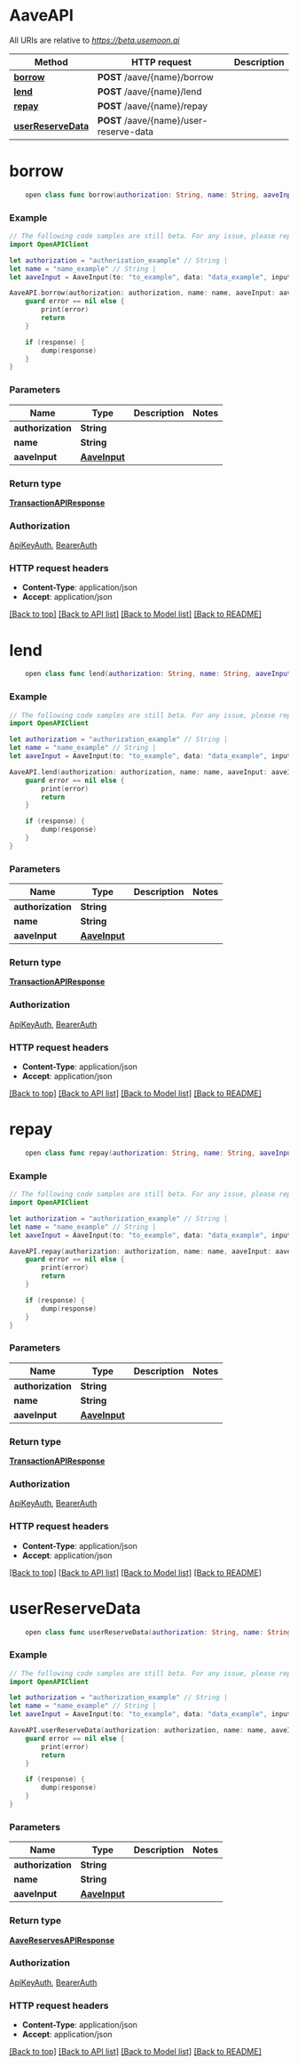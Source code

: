 # AaveAPI

All URIs are relative to *https://beta.usemoon.ai*

Method | HTTP request | Description
------------- | ------------- | -------------
[**borrow**](AaveAPI.md#borrow) | **POST** /aave/{name}/borrow | 
[**lend**](AaveAPI.md#lend) | **POST** /aave/{name}/lend | 
[**repay**](AaveAPI.md#repay) | **POST** /aave/{name}/repay | 
[**userReserveData**](AaveAPI.md#userreservedata) | **POST** /aave/{name}/user-reserve-data | 


# **borrow**
```swift
    open class func borrow(authorization: String, name: String, aaveInput: AaveInput, completion: @escaping (_ data: TransactionAPIResponse?, _ error: Error?) -> Void)
```



### Example
```swift
// The following code samples are still beta. For any issue, please report via http://github.com/OpenAPITools/openapi-generator/issues/new
import OpenAPIClient

let authorization = "authorization_example" // String | 
let name = "name_example" // String | 
let aaveInput = AaveInput(to: "to_example", data: "data_example", input: "input_example", value: "value_example", nonce: "nonce_example", gas: "gas_example", gasPrice: "gasPrice_example", chainId: "chainId_example", encoding: "encoding_example", EOA: false, contractAddress: "contractAddress_example", tokenId: "tokenId_example", tokenIds: "tokenIds_example", approved: false, broadcast: false, lendingPool: "lendingPool_example", amount: "amount_example", atokenToRedeeem: "atokenToRedeeem_example", refCode: "refCode_example", interestRateMode: "interestRateMode_example") // AaveInput | 

AaveAPI.borrow(authorization: authorization, name: name, aaveInput: aaveInput) { (response, error) in
    guard error == nil else {
        print(error)
        return
    }

    if (response) {
        dump(response)
    }
}
```

### Parameters

Name | Type | Description  | Notes
------------- | ------------- | ------------- | -------------
 **authorization** | **String** |  | 
 **name** | **String** |  | 
 **aaveInput** | [**AaveInput**](AaveInput.md) |  | 

### Return type

[**TransactionAPIResponse**](TransactionAPIResponse.md)

### Authorization

[ApiKeyAuth](../README.md#ApiKeyAuth), [BearerAuth](../README.md#BearerAuth)

### HTTP request headers

 - **Content-Type**: application/json
 - **Accept**: application/json

[[Back to top]](#) [[Back to API list]](../README.md#documentation-for-api-endpoints) [[Back to Model list]](../README.md#documentation-for-models) [[Back to README]](../README.md)

# **lend**
```swift
    open class func lend(authorization: String, name: String, aaveInput: AaveInput, completion: @escaping (_ data: TransactionAPIResponse?, _ error: Error?) -> Void)
```



### Example
```swift
// The following code samples are still beta. For any issue, please report via http://github.com/OpenAPITools/openapi-generator/issues/new
import OpenAPIClient

let authorization = "authorization_example" // String | 
let name = "name_example" // String | 
let aaveInput = AaveInput(to: "to_example", data: "data_example", input: "input_example", value: "value_example", nonce: "nonce_example", gas: "gas_example", gasPrice: "gasPrice_example", chainId: "chainId_example", encoding: "encoding_example", EOA: false, contractAddress: "contractAddress_example", tokenId: "tokenId_example", tokenIds: "tokenIds_example", approved: false, broadcast: false, lendingPool: "lendingPool_example", amount: "amount_example", atokenToRedeeem: "atokenToRedeeem_example", refCode: "refCode_example", interestRateMode: "interestRateMode_example") // AaveInput | 

AaveAPI.lend(authorization: authorization, name: name, aaveInput: aaveInput) { (response, error) in
    guard error == nil else {
        print(error)
        return
    }

    if (response) {
        dump(response)
    }
}
```

### Parameters

Name | Type | Description  | Notes
------------- | ------------- | ------------- | -------------
 **authorization** | **String** |  | 
 **name** | **String** |  | 
 **aaveInput** | [**AaveInput**](AaveInput.md) |  | 

### Return type

[**TransactionAPIResponse**](TransactionAPIResponse.md)

### Authorization

[ApiKeyAuth](../README.md#ApiKeyAuth), [BearerAuth](../README.md#BearerAuth)

### HTTP request headers

 - **Content-Type**: application/json
 - **Accept**: application/json

[[Back to top]](#) [[Back to API list]](../README.md#documentation-for-api-endpoints) [[Back to Model list]](../README.md#documentation-for-models) [[Back to README]](../README.md)

# **repay**
```swift
    open class func repay(authorization: String, name: String, aaveInput: AaveInput, completion: @escaping (_ data: TransactionAPIResponse?, _ error: Error?) -> Void)
```



### Example
```swift
// The following code samples are still beta. For any issue, please report via http://github.com/OpenAPITools/openapi-generator/issues/new
import OpenAPIClient

let authorization = "authorization_example" // String | 
let name = "name_example" // String | 
let aaveInput = AaveInput(to: "to_example", data: "data_example", input: "input_example", value: "value_example", nonce: "nonce_example", gas: "gas_example", gasPrice: "gasPrice_example", chainId: "chainId_example", encoding: "encoding_example", EOA: false, contractAddress: "contractAddress_example", tokenId: "tokenId_example", tokenIds: "tokenIds_example", approved: false, broadcast: false, lendingPool: "lendingPool_example", amount: "amount_example", atokenToRedeeem: "atokenToRedeeem_example", refCode: "refCode_example", interestRateMode: "interestRateMode_example") // AaveInput | 

AaveAPI.repay(authorization: authorization, name: name, aaveInput: aaveInput) { (response, error) in
    guard error == nil else {
        print(error)
        return
    }

    if (response) {
        dump(response)
    }
}
```

### Parameters

Name | Type | Description  | Notes
------------- | ------------- | ------------- | -------------
 **authorization** | **String** |  | 
 **name** | **String** |  | 
 **aaveInput** | [**AaveInput**](AaveInput.md) |  | 

### Return type

[**TransactionAPIResponse**](TransactionAPIResponse.md)

### Authorization

[ApiKeyAuth](../README.md#ApiKeyAuth), [BearerAuth](../README.md#BearerAuth)

### HTTP request headers

 - **Content-Type**: application/json
 - **Accept**: application/json

[[Back to top]](#) [[Back to API list]](../README.md#documentation-for-api-endpoints) [[Back to Model list]](../README.md#documentation-for-models) [[Back to README]](../README.md)

# **userReserveData**
```swift
    open class func userReserveData(authorization: String, name: String, aaveInput: AaveInput, completion: @escaping (_ data: AaveReservesAPIResponse?, _ error: Error?) -> Void)
```



### Example
```swift
// The following code samples are still beta. For any issue, please report via http://github.com/OpenAPITools/openapi-generator/issues/new
import OpenAPIClient

let authorization = "authorization_example" // String | 
let name = "name_example" // String | 
let aaveInput = AaveInput(to: "to_example", data: "data_example", input: "input_example", value: "value_example", nonce: "nonce_example", gas: "gas_example", gasPrice: "gasPrice_example", chainId: "chainId_example", encoding: "encoding_example", EOA: false, contractAddress: "contractAddress_example", tokenId: "tokenId_example", tokenIds: "tokenIds_example", approved: false, broadcast: false, lendingPool: "lendingPool_example", amount: "amount_example", atokenToRedeeem: "atokenToRedeeem_example", refCode: "refCode_example", interestRateMode: "interestRateMode_example") // AaveInput | 

AaveAPI.userReserveData(authorization: authorization, name: name, aaveInput: aaveInput) { (response, error) in
    guard error == nil else {
        print(error)
        return
    }

    if (response) {
        dump(response)
    }
}
```

### Parameters

Name | Type | Description  | Notes
------------- | ------------- | ------------- | -------------
 **authorization** | **String** |  | 
 **name** | **String** |  | 
 **aaveInput** | [**AaveInput**](AaveInput.md) |  | 

### Return type

[**AaveReservesAPIResponse**](AaveReservesAPIResponse.md)

### Authorization

[ApiKeyAuth](../README.md#ApiKeyAuth), [BearerAuth](../README.md#BearerAuth)

### HTTP request headers

 - **Content-Type**: application/json
 - **Accept**: application/json

[[Back to top]](#) [[Back to API list]](../README.md#documentation-for-api-endpoints) [[Back to Model list]](../README.md#documentation-for-models) [[Back to README]](../README.md)

